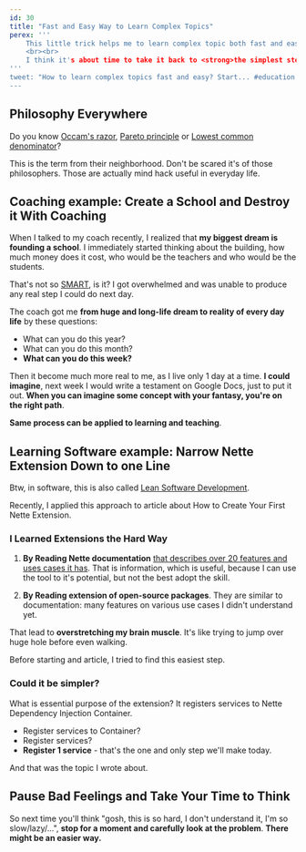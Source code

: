 ```yaml
---
id: 30
title: "Fast and Easy Way to Learn Complex Topics"
perex: '''
    This little trick helps me to learn complex topic both fast and easy. It works very well during my lectures and posts. In Informatics, people tend to make issues more complex than it is necessary. It slows down the learning steep with no added value.
    <br><br>
    I think it's about time to take it back to <strong>the simplest step</strong> and make learning faster (or machines will). Today I will show you how.
'''
tweet: "How to learn complex topics fast and easy? Start... #education #ai #learning"
---
```


## Philosophy Everywhere

Do you know [Occam's razor](https://simple.wikipedia.org/wiki/Occam's_razor), [Pareto principle](https://en.wikipedia.org/wiki/Pareto_principle) or [Lowest common denominator](https://en.wikipedia.org/wiki/Lowest_common_denominator)?

This is the term from their neighborhood. Don't be scared it's of those philosophers. Those are actually mind hack useful in everyday life.


## Coaching example: Create a School and Destroy it With Coaching

When I talked to my coach recently, I realized that **my biggest dream is founding a school**. I immediately started thinking about the building, how much money does it cost, who would be the teachers and who would be the students.

That's not so [SMART](https://en.wikipedia.org/wiki/SMART_criteria), is it? I got overwhelmed and was unable to produce any real step I could do next day.

The coach got me **from huge and long-life dream to reality of every day life** by these questions:

- What can you do this year?
- What can you do this month?
- **What can you do this week?**

Then it become much more real to me, as I live only 1 day at a time. **I could imagine**, next week I would write a testament on Google Docs, just to put it out. **When you can imagine some concept with your fantasy, you're on the right path**.

**Same process can be applied to learning and teaching**.


## Learning Software example: Narrow Nette Extension Down to one Line

Btw, in software, this is also called [Lean Software Development](https://en.wikipedia.org/wiki/Lean_software_development).

Recently, I applied this approach to article about How to Create Your First Nette Extension.

### I Learned Extensions the Hard Way

1. **By Reading Nette documentation** [that describes over 20 features and uses cases it has](https://doc.nette.org/en/di-extensions). That is information, which is useful, because I can use the tool to it's potential, but not the best adopt the skill.

2. **By Reading extension of open-source packages**. They are similar to documentation: many features on various use cases I didn't understand yet.

That lead to **overstretching my brain muscle**. It's like trying to jump over huge hole before even walking.

Before starting and article, I tried to find this easiest step.

### Could it be simpler?

What is essential purpose of the extension? It registers services to Nette Dependency Injection Container.

- Register services to Container?
- Register services?
- **Register 1 service** - that's the one and only step we'll make today.

And that was the topic I wrote about.


## Pause Bad Feelings and Take Your Time to Think

So next time you'll think "gosh, this is so hard, I don't understand it, I'm so slow/lazy/...", **stop for a moment and carefully look at the problem**. **There might be an easier way.**
